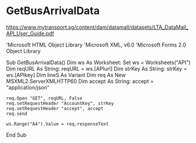 # GetBusArrivalData
https://www.mytransport.sg/content/dam/datamall/datasets/LTA_DataMall_API_User_Guide.pdf

'Microsoft HTML Object Library
'Microsoft XML, v6.0
'Microsoft Forms 2.0 Object Library

Sub GetBusArrivalData()
    Dim ws As Worksheet: Set ws = Worksheets("API")
    Dim reqURL As String: reqURL = ws.[APIurl]
    Dim strKey As String: strKey = ws.[APIkey]
    Dim lineS As Variant
    Dim req As New MSXML2.ServerXMLHTTP60
    Dim accept As String: accept = "application/json"
    
    req.Open "GET", reqURL, False
    req.setRequestHeader "AccountKey", strKey
    req.setRequestHeader "accept", accept
    req.send
    
    ws.Range("A4").Value = req.responseText
End Sub
